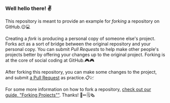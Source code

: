 ### Well hello there! ✌

This repository is meant to provide an example for *forking* a repository on GitHub.😉💻 

Creating a *fork* is producing a personal copy of someone else's project. Forks act as a sort of bridge between the original repository and your personal copy. You can submit *Pull Requests* to help make other people's projects better by offering your changes up to the original project. Forking is at the core of social coding at GitHub.🎮🎮

After forking this repository, you can make some changes to the project, and submit [a Pull Request](https://github.com/octocat/Spoon-Knife/pulls) as practice.📋💹

For some more information on how to fork a repository, [check out our guide, "Forking Projects""](http://guides.github.com/overviews/forking/). Thanks! :sparkling_heart:✏🗒🗞
